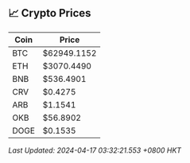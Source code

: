 ## 📈 Crypto Prices

| Coin | Price |
| ---- | ----- |
| BTC | $62949.1152 |
| ETH | $3070.4490 |
| BNB | $536.4901 |
| CRV | $0.4275 |
| ARB | $1.1541 |
| OKB | $56.8902 |
| DOGE | $0.1535 |

_Last Updated: 2024-04-17 03:32:21.553 +0800 HKT_